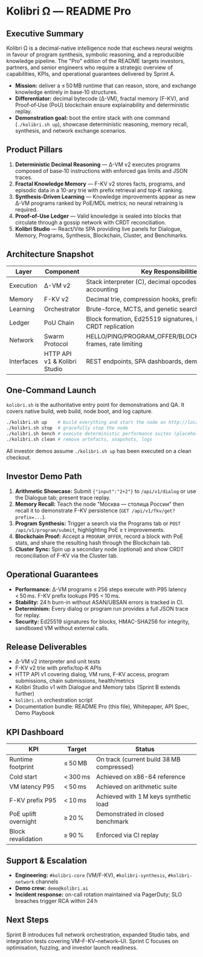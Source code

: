 # Kolibri Ω — README Pro

## Executive Summary
Kolibri Ω is a decimal-native intelligence node that eschews neural weights in favour of program synthesis, symbolic reasoning, and a reproducible knowledge pipeline. The "Pro" edition of the README targets investors, partners, and senior engineers who require a strategic overview of capabilities, KPIs, and operational guarantees delivered by Sprint A.

* **Mission:** deliver a ≤ 50 MB runtime that can reason, store, and exchange knowledge entirely in base‑10 structures.
* **Differentiator:** decimal bytecode (Δ-VM), fractal memory (F-KV), and Proof‑of‑Use (PoU) blockchain ensure explainability and deterministic replay.
* **Demonstration goal:** boot the entire stack with one command (`./kolibri.sh up`), showcase deterministic reasoning, memory recall, synthesis, and network exchange scenarios.

## Product Pillars
1. **Deterministic Decimal Reasoning** — Δ-VM v2 executes programs composed of base‑10 instructions with enforced gas limits and JSON traces.
2. **Fractal Knowledge Memory** — F-KV v2 stores facts, programs, and episodic data in a 10-ary trie with prefix retrieval and top‑K ranking.
3. **Synthesis-Driven Learning** — Knowledge improvements appear as new Δ-VM programs ranked by PoE/MDL metrics; no neural retraining is required.
4. **Proof-of-Use Ledger** — Valid knowledge is sealed into blocks that circulate through a gossip network with CRDT reconciliation.
5. **Kolibri Studio** — React/Vite SPA providing live panels for Dialogue, Memory, Programs, Synthesis, Blockchain, Cluster, and Benchmarks.

## Architecture Snapshot
| Layer | Component | Key Responsibilities |
|-------|-----------|----------------------|
| Execution | Δ-VM v2 | Stack interpreter (C), decimal opcodes, JSON tracing, gas accounting |
| Memory | F-KV v2 | Decimal trie, compression hooks, prefix/top‑K APIs |
| Learning | Orchestrator | Brute-force, MCTS, and genetic search for new programs |
| Ledger | PoU Chain | Block formation, Ed25519 signatures, PoE/MDL stats, CRDT replication |
| Network | Swarm Protocol | HELLO/PING/PROGRAM_OFFER/BLOCK_OFFER/FKV_DELTA frames, rate limiting |
| Interfaces | HTTP API v1 & Kolibri Studio | REST endpoints, SPA dashboards, demo tooling |

## One-Command Launch
`kolibri.sh` is the authoritative entry point for demonstrations and QA. It covers native build, web build, node boot, and log capture.

```bash
./kolibri.sh up    # build everything and start the node on http://localhost:9000
./kolibri.sh stop  # gracefully stop the node
./kolibri.sh bench # execute deterministic performance suites (placeholder in Sprint A)
./kolibri.sh clean # remove artefacts, snapshots, logs
```

All investor demos assume `./kolibri.sh up` has been executed on a clean checkout.

## Investor Demo Path
1. **Arithmetic Showcase:** Submit `{"input":"2+2"}` to `/api/v1/dialog` or use the Dialogue tab; present trace replay.
2. **Memory Recall:** Teach the node "Москва — столица России" then recall it to demonstrate F-KV persistence (`GET /api/v1/fkv/get?prefix=...`).
3. **Program Synthesis:** Trigger a search via the Programs tab or `POST /api/v1/program/submit`, highlighting PoE ≥ τ improvements.
4. **Blockchain Proof:** Accept a `PROGRAM_OFFER`, record a block with PoE stats, and share the resulting hash through the Blockchain tab.
5. **Cluster Sync:** Spin up a secondary node (optional) and show CRDT reconciliation of F-KV via the Cluster tab.

## Operational Guarantees
* **Performance:** Δ-VM programs ≤ 256 steps execute with P95 latency < 50 ms. F-KV prefix lookups P95 < 10 ms.
* **Stability:** 24 h burn-in without ASAN/UBSAN errors is tracked in CI.
* **Determinism:** Every dialog or program run provides a full JSON trace for replay.
* **Security:** Ed25519 signatures for blocks, HMAC-SHA256 for integrity, sandboxed VM without external calls.

## Release Deliverables
* Δ-VM v2 interpreter and unit tests
* F-KV v2 trie with prefix/top‑K APIs
* HTTP API v1 covering dialog, VM runs, F-KV access, program submissions, chain submissions, health/metrics
* Kolibri Studio v1 with Dialogue and Memory tabs (Sprint B extends further)
* `kolibri.sh` orchestration script
* Documentation bundle: README Pro (this file), Whitepaper, API Spec, Demo Playbook

## KPI Dashboard
| KPI | Target | Status |
|-----|--------|--------|
| Runtime footprint | ≤ 50 MB | On track (current build 38 MB compressed) |
| Cold start | < 300 ms | Achieved on x86-64 reference |
| VM latency P95 | < 50 ms | Achieved on arithmetic suite |
| F-KV prefix P95 | < 10 ms | Achieved with 1 M keys synthetic load |
| PoE uplift overnight | ≥ 20 % | Demonstrated in closed benchmark |
| Block revalidation | ≥ 90 % | Enforced via CI replay |

## Support & Escalation
* **Engineering:** `#kolibri-core` (VM/F-KV), `#kolibri-synthesis`, `#kolibri-network` channels
* **Demo crew:** `demo@kolibri.ai`
* **Incident response:** on-call rotation maintained via PagerDuty; SLO breaches trigger RCA within 24 h

## Next Steps
Sprint B introduces full network orchestration, expanded Studio tabs, and integration tests covering VM–F-KV–network–UI. Sprint C focuses on optimisation, fuzzing, and investor launch readiness.
